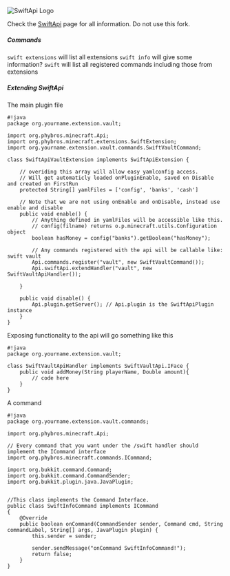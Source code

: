 ![SwiftApi Logo](https://dev.bukkit.org/media/images/62/892/SwiftApi-256.png "SwiftApi is an Apache Thrift based API for your Bukkit server")

Check the [SwiftApi](https://bitbucket.org/phybros/swiftapi) page for all information. Do not use this fork.

##### Commands
`swift extensions` will list all extensions
`swift info` will give some information?
`swift` will list all registered commands including those from extensions

##### Extending SwiftApi

The main plugin file
```
#!java
package org.yourname.extension.vault;

import org.phybros.minecraft.Api;
import org.phybros.minecraft.extensions.SwiftExtension;      
import org.yourname.extension.vault.commands.SwiftVaultCommand; 
 
class SwiftApiVaultExtension implements SwiftApiExtension {

    // overiding this array will allow easy yamlconfig access. 
    // Will get automaticly loaded onPluginEnable, saved on Disable and created on FirstRun
    protected String[] yamlFiles = ['config', 'banks', 'cash']
    
    // Note that we are not using onEnable and onDisable, instead use enable and disable
    public void enable() {  
        // Anything defined in yamlFiles will be accessible like this. 
        // config(filname) returns o.p.minecraft.utils.Configuration object
        boolean hasMoney = config("banks").getBoolean("hasMoney");
        
        // Any commands registered with the api will be callable like: swift vault
        Api.commands.register("vault", new SwiftVaultCommand());
        Api.swiftApi.extendHandler("vault", new SwiftVaultApiHandler());
        
    }
    
    public void disable() {
        Api.plugin.getServer(); // Api.plugin is the SwiftApiPlugin instance
    }
}
```

Exposing functionality to the api will go something like this
```
#!java
package org.yourname.extension.vault;

class SwiftVaultApiHandler implements SwiftVaultApi.IFace {
    public void addMoney(String playerName, Double amount){
        // code here
    }
}
```


A command 
```
#!java
package org.yourname.extension.vault.commands;

import org.phybros.minecraft.Api;

// Every command that you want under the /swift handler should implement the ICommand interface
import org.phybros.minecraft.commands.ICommand;      
 
import org.bukkit.command.Command;
import org.bukkit.command.CommandSender;
import org.bukkit.plugin.java.JavaPlugin;


//This class implements the Command Interface.
public class SwiftInfoCommand implements ICommand
{
    @Override
    public boolean onCommand(CommandSender sender, Command cmd, String commandLabel, String[] args, JavaPlugin plugin) {
        this.sender = sender;

        sender.sendMessage("onCommand SwiftInfoCommand!");
        return false;
    }
}
```
